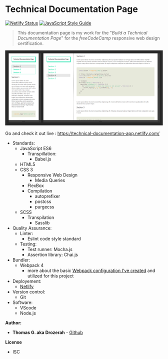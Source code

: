 # Technical Documentation Page

[![Netlify Status](https://api.netlify.com/api/v1/badges/45dac990-a34c-49af-807b-75eafbbbe9fe/deploy-status)](https://app.netlify.com/sites/technical-documentation-app/deploys) [![JavaScript Style Guide](https://img.shields.io/badge/code_style-standard-brightgreen.svg)](https://standardjs.com)


> This documentation page is my work for the "_Build a Technical Documentation Page_" for the _freeCodeCamp_ responsive web design certification.

![technical documentation page image](https://raw.githubusercontent.com/Drozerah/MyGitHubStorage/master/img/technical-documentation-page/technical-documentation-page.png)

Go and check it out live : https://technical-documentation-app.netlify.com/

- Standards:
    - JavaScript ES6
      -  Transpillation:
          - Babel.js
    - HTML5 
    - CSS 3 
        - Responsive Web Design
            - Media Queries
        - FlexBox
        - Compilation
            - autoprefixer
            - postcss
            - purgecss
    - SCSS
        - Transpilation
            - Sasslib
- Quality Assurance:
    - Linter:
        - Eslint code style standard
    - Testing:
        - Test runner: Mocha.js
        - Assertion library: Chai.js
- Bundler:
    - Webpack 4
        - more about the basic [Webpack configuration I've created](https://github.com/Drozerah/webpack-4-configuration) and utilized for this project
- Deployement: 
    - [Netlify](https://technical-documentation-app.netlify.com/)
- Version control:
    - Git                            
- Software: 
    - VScode
    - Node.js

__Author:__

* **Thomas G. aka Drozerah** - [Github](https://github.com/Drozerah)

__License__

* ISC





